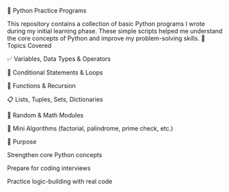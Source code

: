 🐍 Python Practice Programs

This repository contains a collection of basic Python programs I wrote during my initial learning phase. These simple scripts helped me understand the core concepts of Python and improve my problem-solving skills.
🎯 Topics Covered

✅ Variables, Data Types & Operators

🔁 Conditional Statements & Loops

🧮 Functions & Recursion

📋 Lists, Tuples, Sets, Dictionaries

🎲 Random & Math Modules

🧠 Mini Algorithms (factorial, palindrome, prime check, etc.)

🚀 Purpose

Strengthen core Python concepts

Prepare for coding interviews

Practice logic-building with real code

